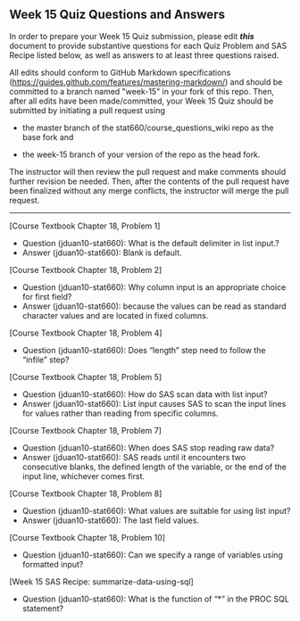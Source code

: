 
## Week 15 Quiz Questions and Answers

In order to prepare your Week 15 Quiz submission, please edit ***this*** document to provide substantive questions for each Quiz Problem and SAS Recipe listed below, as well as answers to at least three questions raised.

All edits should conform to GitHub Markdown specifications (https://guides.github.com/features/mastering-markdown/) and should be committed to a branch named "week-15" in your fork of this repo. Then, after all edits have been made/committed, your Week 15 Quiz should be submitted by initiating a pull request using

- the master branch of the stat660/course_questions_wiki repo as the base fork and

- the week-15 branch of your version of the repo as the head fork.

The instructor will then review the pull request and make comments should further revision be needed. Then, after the contents of the pull request have been finalized without any merge conflicts, the instructor will merge the pull request.



********************************************************************************



[Course Textbook Chapter 18, Problem 1]
- Question (jduan10-stat660): What is the default delimiter in list input.?
- Answer (jduan10-stat660): Blank is default.



[Course Textbook Chapter 18, Problem 2]
- Question (jduan10-stat660): Why column input is an appropriate choice for first field?
- Answer (jduan10-stat660): because the values can be read as standard character values and are located in fixed columns.



[Course Textbook Chapter 18, Problem 4]
- Question (jduan10-stat660): Does “length” step need to follow the “infile” step?



[Course Textbook Chapter 18, Problem 5]
- Question (jduan10-stat660): How do SAS scan data with list input?
- Answer (jduan10-stat660): List input causes SAS to scan the input lines for values rather than reading from specific columns.



[Course Textbook Chapter 18, Problem 7]
- Question (jduan10-stat660): When does SAS stop reading raw data?
- Answer (jduan10-stat660): SAS reads until it encounters two consecutive blanks, the defined length of the variable, or the end of the input line, whichever comes first.



[Course Textbook Chapter 18, Problem 8]
- Question (jduan10-stat660): What values are suitable for using list input?
- Answer (jduan10-stat660): The last field values.



[Course Textbook Chapter 18, Problem 10]
- Question (jduan10-stat660): Can we specify a range of variables using formatted input?



[Week 15 SAS Recipe: summarize-data-using-sql]
- Question (jduan10-stat660): What is the function of  “*” in the PROC SQL statement?


